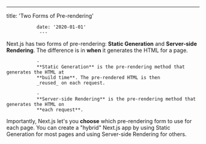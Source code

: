 ---
title: 'Two Forms of Pre-rendering'

               date: '2020-01-01' 
                ---

Next.js has two forms of pre-rendering: 
               **Static Generation** and 
               **Server-side Rendering**. The difference is in 
               **when** it generates the HTML for a page.


               - 
               **Static Generation** is the pre-rendering method that generates the HTML at 
               **build time**. The pre-rendered HTML is then 
               _reused_ on each request.

               - 
               **Server-side Rendering** is the pre-rendering method that generates the HTML on 
               **each request**.

Importantly, Next.js let's you 
               **choose** which pre-rendering form to use for each page. You can create a "hybrid" Next.js app by using Static Generation for most pages and using Server-side Rendering for others.

               
